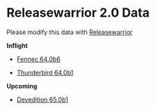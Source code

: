 

Releasewarrior 2.0 Data
=======================

Please modify this data with [Releasewarrior](https://github.com/mozilla-releng/releasewarrior-2.0)

**Inflight**

* [Fennec 64.0b6](/inflight/fennec/fennec-beta-64.0b6.md)

* [Thunderbird 64.0b1](/inflight/thunderbird/thunderbird-beta-64.0b1.md)

**Upcoming**

* [Devedition 65.0b1](/upcoming/devedition/devedition-devedition-65.0b1.md)

